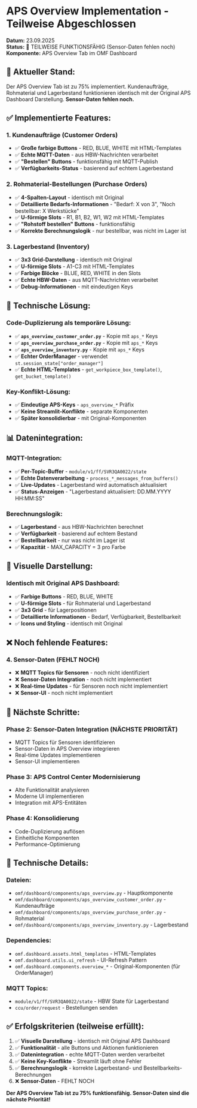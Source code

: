 # APS Overview Implementation - Teilweise Abgeschlossen

**Datum:** 23.09.2025  
**Status:** 🔄 TEILWEISE FUNKTIONSFÄHIG (Sensor-Daten fehlen noch)  
**Komponente:** APS Overview Tab im OMF Dashboard

## 🎯 **Aktueller Stand:**

Der APS Overview Tab ist zu 75% implementiert. Kundenaufträge, Rohmaterial und Lagerbestand funktionieren identisch mit der Original APS Dashboard Darstellung. **Sensor-Daten fehlen noch.**

## ✅ **Implementierte Features:**

### **1. Kundenaufträge (Customer Orders)**
- ✅ **Große farbige Buttons** - RED, BLUE, WHITE mit HTML-Templates
- ✅ **Echte MQTT-Daten** - aus HBW-Nachrichten verarbeitet
- ✅ **"Bestellen" Buttons** - funktionsfähig mit MQTT-Publish
- ✅ **Verfügbarkeits-Status** - basierend auf echtem Lagerbestand

### **2. Rohmaterial-Bestellungen (Purchase Orders)**
- ✅ **4-Spalten-Layout** - identisch mit Original
- ✅ **Detaillierte Bedarfs-Informationen** - "Bedarf: X von 3", "Noch bestellbar: X Werkstücke"
- ✅ **U-förmige Slots** - R1, B1, B2, W1, W2 mit HTML-Templates
- ✅ **"Rohstoff bestellen" Buttons** - funktionsfähig
- ✅ **Korrekte Berechnungslogik** - nur bestellbar, was nicht im Lager ist

### **3. Lagerbestand (Inventory)**
- ✅ **3x3 Grid-Darstellung** - identisch mit Original
- ✅ **U-förmige Slots** - A1-C3 mit HTML-Templates
- ✅ **Farbige Blöcke** - BLUE, RED, WHITE in den Slots
- ✅ **Echte HBW-Daten** - aus MQTT-Nachrichten verarbeitet
- ✅ **Debug-Informationen** - mit eindeutigen Keys

## 🔧 **Technische Lösung:**

### **Code-Duplizierung als temporäre Lösung:**
- ✅ **`aps_overview_customer_order.py`** - Kopie mit `aps_*` Keys
- ✅ **`aps_overview_purchase_order.py`** - Kopie mit `aps_*` Keys
- ✅ **`aps_overview_inventory.py`** - Kopie mit `aps_*` Keys
- ✅ **Echter OrderManager** - verwendet `st.session_state["order_manager"]`
- ✅ **Echte HTML-Templates** - `get_workpiece_box_template()`, `get_bucket_template()`

### **Key-Konflikt-Lösung:**
- ✅ **Eindeutige APS-Keys** - `aps_overview_*` Präfix
- ✅ **Keine Streamlit-Konflikte** - separate Komponenten
- ✅ **Später konsolidierbar** - mit Original-Komponenten

## 📊 **Datenintegration:**

### **MQTT-Integration:**
- ✅ **Per-Topic-Buffer** - `module/v1/ff/SVR3QA0022/state`
- ✅ **Echte Datenverarbeitung** - `process_*_messages_from_buffers()`
- ✅ **Live-Updates** - Lagerbestand wird automatisch aktualisiert
- ✅ **Status-Anzeigen** - "Lagerbestand aktualisiert: DD.MM.YYYY HH:MM:SS"

### **Berechnungslogik:**
- ✅ **Lagerbestand** - aus HBW-Nachrichten berechnet
- ✅ **Verfügbarkeit** - basierend auf echtem Bestand
- ✅ **Bestellbarkeit** - nur was nicht im Lager ist
- ✅ **Kapazität** - MAX_CAPACITY = 3 pro Farbe

## 🎨 **Visuelle Darstellung:**

### **Identisch mit Original APS Dashboard:**
- ✅ **Farbige Buttons** - RED, BLUE, WHITE
- ✅ **U-förmige Slots** - für Rohmaterial und Lagerbestand
- ✅ **3x3 Grid** - für Lagerpositionen
- ✅ **Detaillierte Informationen** - Bedarf, Verfügbarkeit, Bestellbarkeit
- ✅ **Icons und Styling** - identisch mit Original

## ❌ **Noch fehlende Features:**

### **4. Sensor-Daten (FEHLT NOCH)**
- ❌ **MQTT Topics für Sensoren** - noch nicht identifiziert
- ❌ **Sensor-Daten Integration** - noch nicht implementiert
- ❌ **Real-time Updates** - für Sensoren noch nicht implementiert
- ❌ **Sensor-UI** - noch nicht implementiert

## 🚀 **Nächste Schritte:**

### **Phase 2: Sensor-Daten Integration (NÄCHSTE PRIORITÄT)**
- MQTT Topics für Sensoren identifizieren
- Sensor-Daten in APS Overview integrieren
- Real-time Updates implementieren
- Sensor-UI implementieren

### **Phase 3: APS Control Center Modernisierung**
- Alte Funktionalität analysieren
- Moderne UI implementieren
- Integration mit APS-Entitäten

### **Phase 4: Konsolidierung**
- Code-Duplizierung auflösen
- Einheitliche Komponenten
- Performance-Optimierung

## 📝 **Technische Details:**

### **Dateien:**
- `omf/dashboard/components/aps_overview.py` - Hauptkomponente
- `omf/dashboard/components/aps_overview_customer_order.py` - Kundenaufträge
- `omf/dashboard/components/aps_overview_purchase_order.py` - Rohmaterial
- `omf/dashboard/components/aps_overview_inventory.py` - Lagerbestand

### **Dependencies:**
- `omf.dashboard.assets.html_templates` - HTML-Templates
- `omf.dashboard.utils.ui_refresh` - UI-Refresh Pattern
- `omf.dashboard.components.overview_*` - Original-Komponenten (für OrderManager)

### **MQTT Topics:**
- `module/v1/ff/SVR3QA0022/state` - HBW State für Lagerbestand
- `ccu/order/request` - Bestellungen senden

## ✅ **Erfolgskriterien (teilweise erfüllt):**

1. ✅ **Visuelle Darstellung** - identisch mit Original APS Dashboard
2. ✅ **Funktionalität** - alle Buttons und Aktionen funktionieren
3. ✅ **Datenintegration** - echte MQTT-Daten werden verarbeitet
4. ✅ **Keine Key-Konflikte** - Streamlit läuft ohne Fehler
5. ✅ **Berechnungslogik** - korrekte Lagerbestand- und Bestellbarkeits-Berechnungen
6. ❌ **Sensor-Daten** - FEHLT NOCH

**Der APS Overview Tab ist zu 75% funktionsfähig. Sensor-Daten sind die nächste Priorität!**
